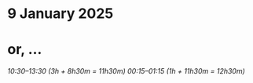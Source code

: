 # 9 January 2025
# or, …

_10:30–13:30 (3h + 8h30m = 11h30m)_
_00:15–01:15 (1h + 11h30m = 12h30m)_


